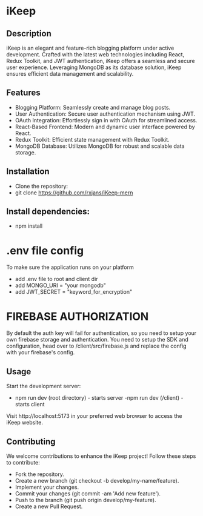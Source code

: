 # iKeep
## Description
iKeep is an elegant and feature-rich blogging platform under active development. Crafted with the latest web technologies including React, Redux Toolkit, and JWT authentication, iKeep offers a seamless and secure user experience. Leveraging MongoDB as its database solution, iKeep ensures efficient data management and scalability.

## Features
- Blogging Platform: Seamlessly create and manage blog posts.
- User Authentication: Secure user authentication mechanism using JWT.
- OAuth Integration: Effortlessly sign in with OAuth for streamlined access.
- React-Based Frontend: Modern and dynamic user interface powered by React.
- Redux Toolkit: Efficient state management with Redux Toolkit.
- MongoDB Database: Utilizes MongoDB for robust and scalable data storage.

## Installation
- Clone the repository:
- git clone https://github.com/rxjans/iKeep-mern

## Install dependencies:

- npm install

# .env file config
To make sure the application runs on your platform
- add .env file to root and client dir
- add MONGO_URI = "your mongodb"
- add JWT_SECRET = "keyword_for_encryption"

# FIREBASE AUTHORIZATION
By default the auth key will fail for authentication, so you need to setup your own firebase storage and authentication. You need to setup the SDK and configuration, head over to /client/src/firebase.js and replace the config with your firebase's config.

## Usage
Start the development server:
- npm run dev (root directory) - starts server
-npm run dev (/client) - starts client

Visit http://localhost:5173 in your preferred web browser to access the iKeep website.

## Contributing
We welcome contributions to enhance the iKeep project! Follow these steps to contribute:

- Fork the repository.
- Create a new branch (git checkout -b develop/my-name/feature).
- Implement your changes.
- Commit your changes (git commit -am 'Add new feature').
- Push to the branch (git push origin develop/my-feature).
- Create a new Pull Request.
